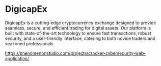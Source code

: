 # DigicapEx
DigicapEx is a cutting-edge cryptocurrency exchange designed to provide seamless, secure, and efficient trading for digital assets. Our platform is built with state-of-the-art technology to ensure fast transactions, robust security, and a user-friendly interface, catering to both novice traders and seasoned professionals.

https://phenomenonstudio.com/projects/cracker-cybersecurity-web-application/
